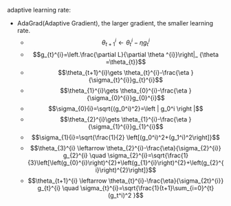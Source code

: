 adaptive learning rate:

- AdaGrad(Adaptive Gradient), the larger gradient, the smaller learning rate.
  - $$\theta_{t+1}^{i}\gets \theta_{t}^{i}-\eta g_{t}^{i}$$
  - $$g_{t}^{i}=\left.\frac{\partial L}{\partial \theta ^{i}}\right|_ {\theta =\theta_{t}}$$
  - $$\theta_{t+1}^{i}\gets \theta_{t}^{i}-\frac{\eta }{\sigma_{t}^{i}}g_{t}^{i}$$
  - $$\theta_{1}^{i}\gets \theta_{0}^{i}-\frac{\eta }{\sigma_{0}^{i}}g_{0}^{i}$$
  - $$\sigma_{0}{i}=\sqrt{(g_0^i)^2}=\left | g_0^i \right |$$
  - $$\theta_{2}^{i}\gets \theta_{1}^{i}-\frac{\eta }{\sigma_{1}^{i}}g_{1}^{i}$$
  - $$\sigma_{1}{i}=\sqrt{\frac{1}{2} \left[(g_0^i)^2+(g_1^i)^2\right]}$$
  - $$\theta_{3}^{i} \leftarrow \theta_{2}^{i}-\frac{\eta}{\sigma_{2}^{i}} g_{2}^{i} \quad \sigma_{2}^{i}=\sqrt{\frac{1}{3}\left[\left(g_{0}^{i}\right)^{2}+\left(g_{1}^{i}\right)^{2}+\left(g_{2}^{i}\right)^{2}\right]}$$
  - $$\theta_{t+1}^{i} \leftarrow \theta_{t}^{i}-\frac{\eta}{\sigma_{2t}^{i}} g_{t}^{i} \quad \sigma_{t}^{i}=\sqrt{\frac{1}{t+1}\sum_{i=0}^{t}(g_t^i)^2 }$$

